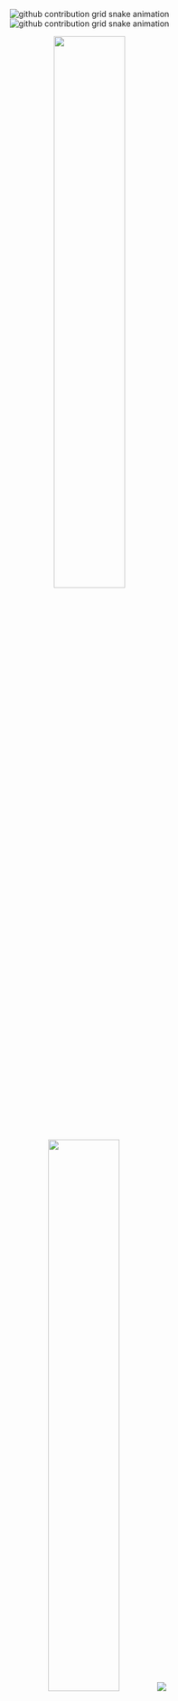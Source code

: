 <div align="center">

![github contribution grid snake animation](https://raw.githubusercontent.com/ICT15/ICT15/output/only-svg/github-contribution-grid-snake-dark.svg#gh-dark-mode-only)![github contribution grid snake animation](https://raw.githubusercontent.com/ICT15/ICT15/output/only-svg/github-contribution-grid-snake.svg#gh-light-mode-only)

  <img height="50%" width="auto" src ="https://github-readme-stats.vercel.app/api?username=ICT154&theme=radical&hide_border=false&include_all_commits=true&count_private=true">
  <img height="50%" width="auto" src ="https://github-readme-streak-stats.herokuapp.com/?user=ICT154&theme=radical&hide_border=false">
  <img src ="https://github-readme-stats.vercel.app/api/top-langs/?username=ICT154&theme=radical&hide_border=false&include_all_commits=true&count_private=false&layout=compact">
  <br>
  <br>
  <div id="badges">
      <img height="50%" width="auto" src="https://github-profile-trophy.vercel.app/?username=ICT154&theme=radical&no-frame=false&no-bg=true&margin-w=4">
  <br>
      <a href="https://github.com/ICT15">
    <img src="https://komarev.com/ghpvc/?username=ICT15&style=for-the-badge&color=orange" alt="Profile View Badge"/>
  </a>
  <a href="https://t.me/ICT15">
    <img src="https://img.shields.io/badge/Telegram-informational?style=for-the-badge&logo=telegram&logoColor=white" alt="Telegram Badge"/>
  </a>
   <a href="https://join.skype.com/invite/rI5pLf9YIvTA">
    <img src="https://img.shields.io/badge/Skype-00AFF0.svg?style=for-the-badge&logo=Skype&logoColor=white" alt="Skype Badge"/>
   </a>
</div>
</div>
